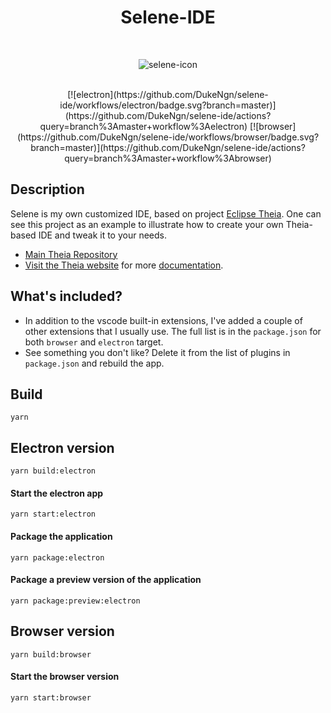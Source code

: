 <div align='center'>
 <h1>Selene-IDE</h1>
<br>

![selene-icon](./assets/selene.ico)

<br>

 <div id="badges" align="center">
 [![electron](https://github.com/DukeNgn/selene-ide/workflows/electron/badge.svg?branch=master)](https://github.com/DukeNgn/selene-ide/actions?query=branch%3Amaster+workflow%3Aelectron)
 [![browser](https://github.com/DukeNgn/selene-ide/workflows/browser/badge.svg?branch=master)](https://github.com/DukeNgn/selene-ide/actions?query=branch%3Amaster+workflow%3Abrowser)
 </div>
 </div>

## Description

Selene is my own customized IDE, based on project [Eclipse Theia](https://github.com/eclipse-theia/theia). One can see this project as an example to illustrate how to create your own Theia-based IDE and tweak it to your needs.

- [Main Theia Repository](https://github.com/eclipse-theia/theia)
- [Visit the Theia website](http://www.theia-ide.org) for more [documentation](http://www.theia-ide.org/doc).

## What's included?

- In addition to the vscode built-in extensions, I've added a couple of other extensions that I usually use. The full list is in the `package.json` for both `browser` and `electron` target.
- See something you don't like? Delete it from the list of plugins in `package.json` and rebuild the app.

## Build

```
yarn
```

## Electron version

```
yarn build:electron
```

#### Start the electron app

```
yarn start:electron
```

#### Package the application

```
yarn package:electron
```

#### Package a preview version of the application

```
yarn package:preview:electron
```

## Browser version

```
yarn build:browser
```

#### Start the browser version

```
yarn start:browser
```
